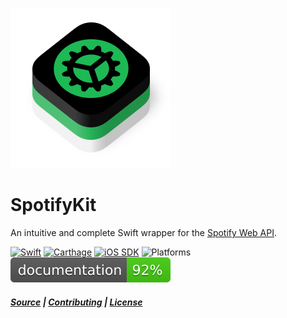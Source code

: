 ![Logo](https://github.com/haversnail/SpotifyKit/raw/master/Logo/SpotifyKit.png)
# SpotifyKit
An intuitive and complete Swift wrapper for the [Spotify Web API][Web API].

[![Swift](https://img.shields.io/badge/Swift-4.0-orange.svg "Swift version")][Swift]
[![Carthage](https://img.shields.io/badge/Carthage-compatible-4BC51D.svg "Carthage compatible")][Carthage]
[![iOS SDK](https://img.shields.io/badge/iOS%20SDK-beta--25-blue.svg "Spotify iOS SDK release")][iOS SDK]
![Platforms](https://img.shields.io/badge/platform-iOS-lightgrey.svg "Platforms")
![Docs](badge.svg "Documentation coverage")

##### [Source](https://github.com/haversnail/SpotifyKit) | [Contributing](https://github.com/haversnail/SpotifyKit/blob/master/CONTRIBUTING.md) | [License](https://github.com/haversnail/SpotifyKit/blob/master/LICENSE.txt)

[Web API]: https://developer.spotify.com/web-api/
[iOS SDK]: https://github.com/spotify/ios-sdk
[Swift]: https://swift.org
[Carthage]: https://github.com/Carthage/Carthage
